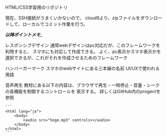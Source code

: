 HTML/CSS学習用のリポジトリ

現在、SSH接続がうまくいかないので、
cloud9より、zipファイルをダウンロードして、ローカルでコミット作業を行う。

_________以降ポイントメモ__________

レスポンシブデザイン
    通常webデザインはpc対応だが、このフレームワークを利用すると、
    スマホにも対応して作成できる。
    よく、pc表示かスマホ表示かを選択できるが、これがそれを作成させるためのフレームワーク

ハンバーガーマーク
    スマホのwebサイトにある三本線の名前
    UI/UXで使われる用語

音声再生
    教材にある以下の内容は、ブラウザで再生・一時停止・音量・シークの各機能を制御するコントロールを
    表示する。
    詳しくはGitHub内のprogectを参照

    ```
    <html lang="ja">
        <body>
            <audio src="hoge.mp3" controls></audio>
        </body>
    </html>
    ```